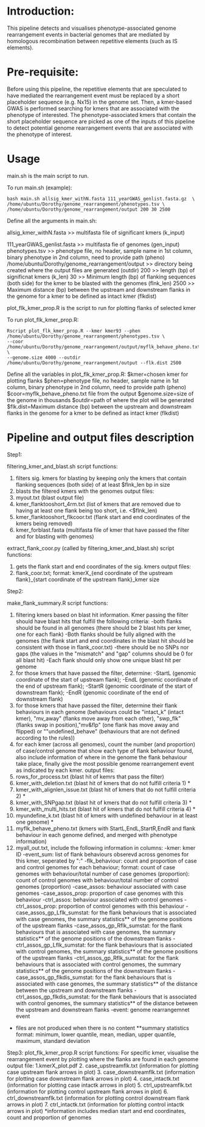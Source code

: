 # Introduction: 
This pipeline detects and visualises phenotype-associated genome rearrangement events in bacterial genomes that are mediated by homologous recombination between repetitive elements (such as IS elements). 

# Pre-requisite:
Before using this pipeline, the repetitive elements that are speculated to have mediated the rearrangement event must be replaced by a short placeholder sequence (e.g. Nx15) in the genome set. Then, a kmer-based GWAS is performed searching for kmers that are associated with the phenotype of interested. The phenotype-associated kmers that contain the short placeholder sequence are picked as one of the inputs of this pipeline to detect potential genome rearrangement events that are associated with the phenotype of interest.

# Usage

main.sh is the main script to run. 

To run main.sh (example):

```
bash main.sh allsig_kmer_withN.fasta 111_yearGWAS_genlist.fasta.gz  \
/home/ubuntu/Dorothy/genome_rearrangement/phenotypes.tsv \
/home/ubuntu/Dorothy/genome_rearrangement/output 200 30 2500
```

Define all the arguments in main.sh:

allsig_kmer_withN.fasta >> multifasta file of significant kmers (k_input)

111_yearGWAS_genlist.fasta >> multifasta fie of genomes (gen_input)
phenotypes.tsv >> phenotype file, no header, sample name in 1st column, binary phenotype in 2nd column, need to provide path (pheno)
/home/ubuntu/Dorothy/genome_rearrangement/output >> directory being created where the output files are generated (outdir)
200 >> length (bp) of significnat kmers (k_len)
30 >> Minimum length (bp) of flanking sequences (both side) for the kmer to be blasted with the genomes (flnk_len)
2500 >> Maximum distance (bp) between the upstream and downstream flanks in the genome for a kmer to be defined as intact kmer (flkdist)


plot_flk_kmer_prop.R is the script to run for plotting flanks of selected kmer

To run plot_flk_kmer_prop.R:
```
Rscript plot_flk_kmer_prop.R --kmer kmer93 --phen /home/ubuntu/Dorothy/genome_rearrangement/phenotypes.tsv \
--coor /home/ubuntu/Dorothy/genome_rearrangement/output/myflk_behave_pheno.txt \
--genome.size 4000 --outdir /home/ubuntu/Dorothy/genome_rearrangement/output --flk.dist 2500
```

Define all the variables in plot_flk_kmer_prop.R:
$kmer=chosen kmer for plotting flanks
$phen=phenotype file, no header, sample name in 1st column, binary phenotype in 2nd column, need to provide path (pheno)
$coor=myflk_behave_pheno.txt file from the output
$genome.size=size of the genome in thousands
$outdir=path of where the plot will be generated
$flk.dist=Maximum distance (bp) between the upstream and downstream flanks in the genome for a kmer to be defined as intact kmer (flkdist)


# Pipeline and output files description

Step1:

filtering_kmer_and_blast.sh
script functions:
1. filters sig. kmers for blasting by keeping only the kmers that contain flanking sequences (both side) of at least $flnk_len bp in size
2. blasts the filtered kmers with the genomes
output files: 
1. myout.txt (blast output file)
2. kmer_flanktooshort_4rm.txt (list of kmers that are removed due to having at least one flank being too short, i.e. <$flnk_len)
3. kmer_flanktooshort_flkcoor.txt (flank start and end coordinates of the kmers being removed)
4. kmer_forblast.fasta (multifasta file of kmer that have passed the filter and for blasting with genomes)


extract_flank_coor.py (called by filtering_kmer_and_blast.sh)
script functions:
1. gets the flank start and end coordinates of the sig. kmers
output files: 
1. flank_coor.txt; format: kmerX_{end coordinate of the upstream flank}_{start coordinate of the upstream flank}_kmer size


Step2:

make_flank_summary.R
script functions:
1. filtering kmers based on blast hit information. Kmer passing the filter should have blast hits that fulfill the following criteria:
-both flanks should be found in all genomes (there should be 2 blast hits per kmer, one for each flank)
-Both flanks should be fully aligned with the genomes (the flank start and end coordinates in the blast hit should be consistent 
with those in flank_coor.txt)
-there should be no SNPs nor gaps (the values in the "mismatch" and "gap" columns should be 0 for all blast hit)
-Each flank should only show one unique blast hit per genome
2. for those kmers that have passed the filter, determine:
-StartL (genomic coordinate of the start of upstream flank);
-EndL (genomic coordinate of the end of upstream flank);
-StartR (genomic coordinate of the start of downstream flank);
-EndR (genomic coordinate of the end of downstream flank)
3. for those kmers that have passed the filter, determine their flank behaviours in each genome (behaviours could be 
"intact_k" (intact kmer), "mv_away" (flanks move away from each other), "swp_flk" (flanks swap in position),"mv&flp" (one flank has 
move away and flipped) or ""undefined_behave" (behaviours that are not defined according to the rules))
4. for each kmer (across all genomes), count the number (and proportion) of case/control genome that show each type of flank behaviour found, 
also include information of where in the genome the flank behaviour take place, finally give the most possible genome rearrangement event 
as indicated by each kmer.
output files: 
1. rows_for_process.txt (blast hit of kemrs that pass the filter)
2. kmer_with_deletion.txt (blast hit of kmers that do not fulfill criteria 1) *
3. kmer_with_alignlen_issue.txt (blast hit of kmers that do not fulfill criteria 2) *
4. kmer_with_SNPgap.txt (blast hit of kmers that do not fulfill criteria 3) * 
5. kmer_with_multi_hits.txt (blast hit of kmers that do not fulfill criteria 4) *
6. myundefine_k.txt (blast hit of kmers with undefined behaviour in at least one genome) *
7. myflk_behave_pheno.txt (kmers with StartL,EndL,StartR,EndR and flank behaviour in each genome defined, and merged with phenotype information)
8. myall_out.txt, include the following information in columns:
-kmer: kmer ID
-event_sum: list of flank behaviours obserevd across genomes for this kmer, seperated by ":"
-flk_behaviour: count and proportion of case and control genomes for each behaviour; format: count of case genomes with behaviour/total number of case genomes (proportion): count of control genomes with behaviour/total number of control genomes (proportion)
-case_assos: behaviour associated with case genomes
-case_assos_prop: proportion of case genomes with this behaviour
-ctrl_assos: behaviour associated with control genomes
-ctrl_assos_prop: proportion of control genomes with this behaviour
-case_assos_gp_Lflk_sumstat: for the flank behaviours that is associated with case genomes, the summary statistics** of the genome positions of the upstream flanks
-case_assos_gp_Rflk_sumstat: for the flank behaviours that is associated with case genomes, the summary statistics** of the genome positions of the downstream flanks
-ctrl_assos_gp_Lflk_sumstat: for the flank behaviours that is associated with control genomes, the summary statistics** of the genome positions of the upstream flanks
-ctrl_assos_gp_Rflk_sumstat: for the flank behaviours that is associated with control genomes, the summary statistics** of the genome positions of the downstream flanks
-case_assos_gp_flkdis_sumstat: for the flank behaviours that is associated with case genomes, the summary statistics** of the distance between the upstream and downstream flanks
-ctrl_assos_gp_flkdis_sumstat: for the flank behaviours that is associated with control genomes, the summary statistics** of the distance between the upstream and downstream flanks
-event: genome rearrangemnet event

* files are not produced when there is no content
**summary statistics format: minimum, lower quantile, mean, median, upper quantile, maximum, standard deviation

Step3:
plot_flk_kmer_prop.R
script functions: 
For specific kmer, visualise the rearrangement event by plotting where the flanks are found in each genome
output file: 
1.kmerX_plot.pdf 
2. case_upstreamflk.txt (information for plotting case upstream flank arrows in plot)
3. case_downstreamflk.txt (information for plotting case downstream flank arrows in plot)
4. case_intactk.txt (information for plotting case intactk arrows in plot)
5. ctrl_upstreamflk.txt (information for plotting control upstream flank arrows in plot)
6. ctrl_downstreamflk.txt (information for plotting control downstream flank arrows in plot)
7. ctrl_intactk.txt (information for plotting control intactk arrows in plot)
*information includes median start and end coordinates, count and proportion of genomes
